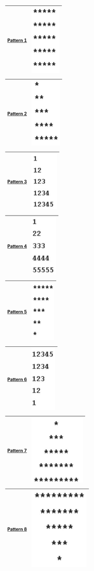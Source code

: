 | [Pattern 1](https://practice.geeksforgeeks.org/problems/square-pattern/1?utm_source=youtube&utm_medium=collab_striver_ytdescription&utm_campaign=pattern_1) | ![image](/Pattern/assets/Pattern%201.JPG) |
| --- | --- |

| [Pattern 2](https://practice.geeksforgeeks.org/problems/right-triangle/1?utm_source=youtube&utm_medium=collab_striver_ytdescription&utm_campaign=pattern_2) | ![image](/Pattern/assets/Pattern%202.JPG) |
| --- | --- |

| [Pattern 3](https://practice.geeksforgeeks.org/problems/triangle-number/1?utm_source=youtube&utm_medium=collab_striver_ytdescription&utm_campaign=pattern_3) | ![image](/Pattern/assets/Pattern%203.JPG) |
| --- | --- |

| [Pattern 4](https://practice.geeksforgeeks.org/problems/triangle-number-1661428795/1?utm_source=youtube&utm_medium=collab_striver_ytdescription&utm_campaign=pattern_4) | ![image](/Pattern/assets/Pattern%204.JPG) |
| --- | --- |

| [Pattern 5](https://practice.geeksforgeeks.org/problems/triangle-pattern/1?utm_source=youtube&utm_medium=collab_striver_ytdescription&utm_campaign=pattern_5) | ![image](/Pattern/assets/Pattern%205.JPG) |
| --- | --- |

| [Pattern 6](https://practice.geeksforgeeks.org/problems/triangle-number-1661489840/1?utm_source=youtube&utm_medium=collab_striver_ytdescription&utm_campaign=pattern_6) | ![image](/Pattern/assets/Pattern%206.JPG) |
| --- | --- |

| [Pattern 7](https://practice.geeksforgeeks.org/problems/triangle-pattern-1661492263/1?utm_source=youtube&utm_medium=collab_striver_ytdescription&utm_campaign=pattern_7) | ![image](/Pattern/assets/Pattern%207.JPG) |
| --- | --- |

| [Pattern 8](https://practice.geeksforgeeks.org/problems/triangle-pattern-1661493231/1?utm_source=youtube&utm_medium=collab_striver_ytdescription&utm_campaign=pattern_8) | ![image](/Pattern/assets/Pattern%208.JPG) |
| --- | --- |